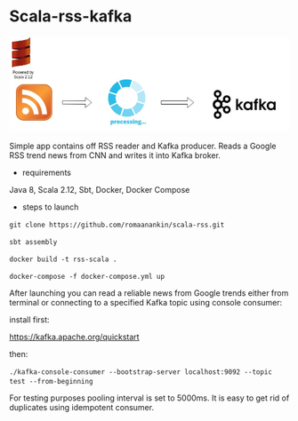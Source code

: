# Scala-rss-kafka


![alt text](src/main/resources/myImage.jpg)


Simple app contains off RSS reader and Kafka producer.
Reads a Google RSS trend news from CNN and writes 
it into Kafka broker. 

- requirements 

Java 8, Scala 2.12, Sbt, Docker, Docker Compose

- steps to launch

`git clone https://github.com/romaanankin/scala-rss.git`

`sbt assembly` 

`docker build -t rss-scala . `

`docker-compose -f docker-compose.yml up`

After launching you can read a reliable news from 
Google trends either from terminal or connecting to a specified 
Kafka topic using console consumer:

install first: 

https://kafka.apache.org/quickstart

then:

`./kafka-console-consumer --bootstrap-server localhost:9092 --topic test --from-beginning`

For testing purposes pooling interval is set to 5000ms. It is easy to get rid 
of duplicates using idempotent consumer.